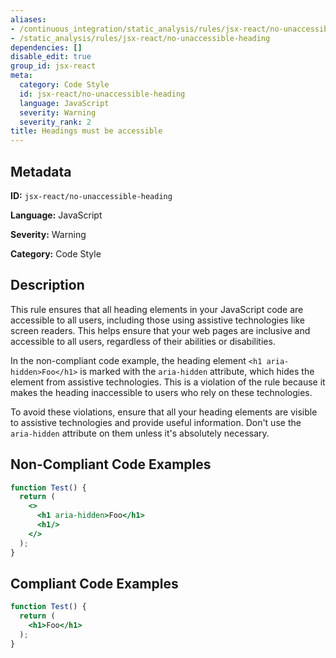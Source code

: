 ```yaml
---
aliases:
- /continuous_integration/static_analysis/rules/jsx-react/no-unaccessible-heading
- /static_analysis/rules/jsx-react/no-unaccessible-heading
dependencies: []
disable_edit: true
group_id: jsx-react
meta:
  category: Code Style
  id: jsx-react/no-unaccessible-heading
  language: JavaScript
  severity: Warning
  severity_rank: 2
title: Headings must be accessible
---
```

<!--  SOURCED FROM https://github.com/DataDog/datadog-static-analyzer-rule-docs -->


## Metadata
**ID:** `jsx-react/no-unaccessible-heading`

**Language:** JavaScript

**Severity:** Warning

**Category:** Code Style

## Description
This rule ensures that all heading elements in your JavaScript code are accessible to all users, including those using assistive technologies like screen readers. This helps ensure that your web pages are inclusive and accessible to all users, regardless of their abilities or disabilities.

In the non-compliant code example, the heading element `<h1 aria-hidden>Foo</h1>` is marked with the `aria-hidden` attribute, which hides the element from assistive technologies. This is a violation of the rule because it makes the heading inaccessible to users who rely on these technologies.

To avoid these violations, ensure that all your heading elements are visible to assistive technologies and provide useful information. Don't use the `aria-hidden` attribute on them unless it's absolutely necessary.

## Non-Compliant Code Examples
```jsx
function Test() {
  return (
    <>
      <h1 aria-hidden>Foo</h1>
      <h1/>
    </>
  );
}
```

## Compliant Code Examples
```jsx
function Test() {
  return (
    <h1>Foo</h1>
  );
}
```
